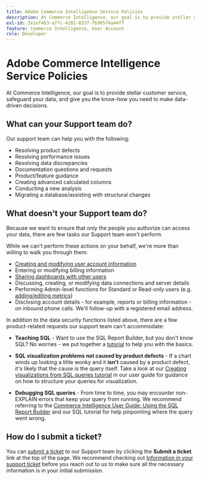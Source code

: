 ```yaml
---
title: Adobe Commerce Intelligence Service Policies
description: At Commerce Intelligence, our goal is to provide stellar customer service, safeguard your data, and give you the know-how you need to make data-driven decisions.
exl-id: 2e1ef4b3-a77c-4281-8337-fb90574a44f7
feature: Commerce Intelligence, User Account
role: Developer
---
```

# Adobe Commerce Intelligence Service Policies

At Commerce Intelligence, our goal is to provide stellar customer service, safeguard your data, and give you the know-how you need to make data-driven decisions.

## What can your Support team do?

Our support team can help you with the following:

* Resolving product defects
* Resolving performance issues
* Resolving data discrepancies
* Documentation questions and requests
* Product/feature guidance
* Creating advanced calculated columns
* Conducting a new analysis
* Migrating a database/assisting with structural changes

## What doesn't your Support team do?

Because we want to ensure that only the people you authorize can access your data, there are few tasks our Support team won't perform.

While we can't perform these actions on your behalf, we're more than willing to walk you through them:

* [Creating and modifying user account information](/docs/commerce-business-intelligence/mbi/administrator/user-mgmt/user-management.html)
* Entering or modifying billing information
* [Sharing dashboards with other users](/docs/commerce-business-intelligence/mbi/build/dashboards/share-dashboard-with-users.html?lang=en)
* Discussing, creating, or modifying data connections and server details
* Performing Admin-level functions for Standard or Read-only users (e.g. [adding/editing metrics](/docs/commerce-business-intelligence/mbi/build/reports/ess-manage-data-metrics.html))
* Disclosing account details - for example, reports or billing information - on inbound phone calls. We'll follow-up with a registered email address.

In addition to the data security functions listed above, there are a few product-related requests our support team can't accommodate:

* **Teaching SQL** - Want to use the SQL Report Builder, but you don't know SQL? No worries - we put together a [tutorial](/docs/commerce-business-intelligence/mbi/analyze/sql/sql-rpt-bldr.html) to help you with the basics.

* **SQL visualization problems not caused by product defects** - If a chart winds up looking a little wonky and it **isn't** caused by a product defect, it's likely that the cause is the query itself. Take a look at our [Creating visualizations from SQL queries tutorial](/docs/commerce-business-intelligence/mbi/tutorials/create-visuals-from-sql.html) in our user guide for guidance on how to structure your queries for visualization.
* **Debugging SQL queries** - From time to time, you may encounter non-EXPLAIN errors that keep your query from running. We recommend referring to the [Commerce Intelligence User Guide: Using the SQL Report Builder](/docs/commerce-business-intelligence/mbi/analyze/sql/sql-rpt-bldr.html) and our SQL tutorial for help pinpointing where the query went wrong.

## How do I submit a ticket?

You can [submit a ticket](/help/help-center-guide/help-center/magento-help-center-user-guide.md#submit-ticket) to our Support team by clicking the **Submit a ticket** link at the top of the page. We recommend checking out [Information in your support ticket](/help/help-center-guide/help-center/magento-help-center-user-guide.md#info-in-support-ticket) before you reach out to us to make sure all the necessary information is in your initial submission.
